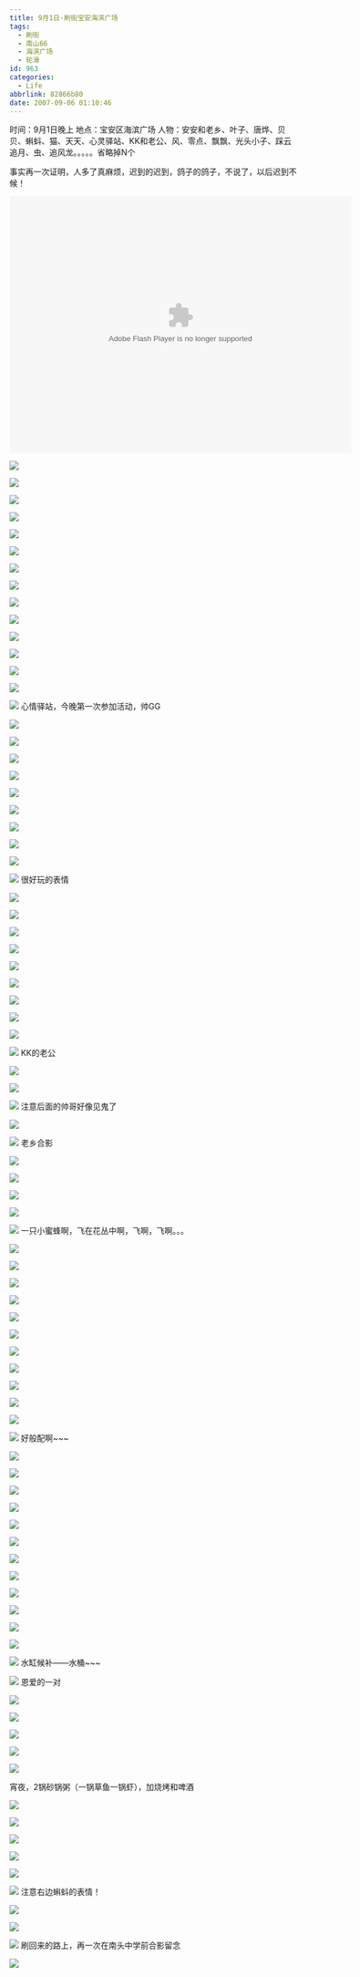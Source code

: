 ```yaml
---
title: 9月1日·刷街宝安海滨广场
tags:
  - 刷街
  - 南山66
  - 海滨广场
  - 轮滑
id: 963
categories:
  - Life
abbrlink: 82866b80
date: 2007-09-06 01:10:46
---
```


时间：9月1日晚上
地点：宝安区海滨广场
人物：安安和老乡、叶子、唐烨、贝贝、蝌蚪、猫、天天、心灵驿站、KK和老公、风、零点、飘飘、光头小子、踩云追月、虫、追风龙。。。。。省略掉N个

事实再一次证明，人多了真麻烦，迟到的迟到，鸽子的鸽子，不说了，以后迟到不候！

<object classid="clsid:D27CDB6E-AE6D-11cf-96B8-444553540000" codebase="http://download.macromedia.com/pub/shockwave/cabs/flash/swflash.cab#version=6,0,29,0" width="600" height="450"><param name="movie" value="http://www.56.com/n_v138_/c28_/1_/21_/ruller66_/zhajm_118880368955x_/379000_/0_/18078528.swf"><param name="quality" value="high"><param name="play" value="true"><embed src="http://www.56.com/n_v138_/c28_/1_/21_/ruller66_/zhajm_118880368955x_/379000_/0_/18078528.swf" quality="high" pluginspage="http://www.macromedia.com/go/getflashplayer" type="application/x-shockwave-flash" width="600" height="450" play="true"></embed></object>

![](/images/2007/09/06_003944_7732.jpg)

![](/images/2007/09/06_003957_7733.jpg)

![](/images/2007/09/06_004022_7734.jpg)

![](/images/2007/09/06_004036_7735.jpg)

![](/images/2007/09/06_004049_7736.jpg)

![](/images/2007/09/06_004058_7737.jpg)

![](/images/2007/09/06_004117_7738.jpg)

![](/images/2007/09/06_004131_7739.jpg)

![](/images/2007/09/06_004203_7740.jpg)

![](/images/2007/09/06_004211_7741.jpg)

![](/images/2007/09/06_004231_7742.jpg)

![](/images/2007/09/06_004240_7743.jpg)

![](/images/2007/09/06_004250_7744.jpg)

![](/images/2007/09/06_004305_7745.jpg)

![](/images/2007/09/06_004314_7746.jpg)
心情驿站，今晚第一次参加活动，帅GG

![](/images/2007/09/06_004344_7747.jpg)

![](/images/2007/09/06_004414_7748.jpg)

![](/images/2007/09/06_004435_7749.jpg)

![](/images/2007/09/06_004456_7750.jpg)

![](/images/2007/09/06_004514_7751.jpg)

![](/images/2007/09/06_004524_7752.jpg)

![](/images/2007/09/06_004538_7753.jpg)

![](/images/2007/09/06_004554_7754.jpg)

![](/images/2007/09/06_004602_7755.jpg)

![](/images/2007/09/06_004617_7756.jpg)
很好玩的表情

![](/images/2007/09/06_004639_7757.jpg)

![](/images/2007/09/06_004650_7758.jpg)

![](/images/2007/09/06_004703_7759.jpg)

![](/images/2007/09/06_004728_7760.jpg)

![](/images/2007/09/06_004749_7761.jpg)

![](/images/2007/09/06_004805_7762.jpg)

![](/images/2007/09/06_004825_7763.jpg)

![](/images/2007/09/06_004837_7764.jpg)

![](/images/2007/09/06_004848_7765.jpg)

![](/images/2007/09/06_004902_7766.jpg)
KK的老公

![](/images/2007/09/06_004917_7767.jpg)

![](/images/2007/09/06_004930_7768.jpg)

![](/images/2007/09/06_005005_7769.jpg)
注意后面的帅哥好像见鬼了

![](/images/2007/09/06_005045_7770.jpg)

![](/images/2007/09/06_005059_7771.jpg)
老乡合影

![](/images/2007/09/06_005119_7772.jpg)

![](/images/2007/09/06_005144_7773.jpg)

![](/images/2007/09/06_005224_7774.jpg)

![](/images/2007/09/06_005242_7775.jpg)

![](/images/2007/09/06_005311_7776.jpg)
一只小蜜蜂啊，飞在花丛中啊，飞啊，飞啊。。。

![](/images/2007/09/06_005346_7777.jpg)

![](/images/2007/09/06_005401_7778.jpg)

![](/images/2007/09/06_005419_7779.jpg)

![](/images/2007/09/06_005429_7780.jpg)

![](/images/2007/09/06_005443_7781.jpg)

![](/images/2007/09/06_005501_7782.jpg)

![](/images/2007/09/06_005520_7783.jpg)

![](/images/2007/09/06_005536_7784.jpg)

![](/images/2007/09/06_005550_7785.jpg)

![](/images/2007/09/06_005618_7786.jpg)

![](/images/2007/09/06_005646_7787.jpg)

![](/images/2007/09/06_005728_7788.jpg)
好般配啊~~~

![](/images/2007/09/06_005759_7789.jpg)

![](/images/2007/09/06_005809_7790.jpg)

![](/images/2007/09/06_005827_7791.jpg)

![](/images/2007/09/06_005858_7792.jpg)

![](/images/2007/09/06_005930_7793.jpg)

![](/images/2007/09/06_005941_7794.jpg)

![](/images/2007/09/06_010038_7795.jpg)

![](/images/2007/09/06_010104_7796.jpg)

![](/images/2007/09/06_010111_7797.jpg)

![](/images/2007/09/06_010119_7798.jpg)

![](/images/2007/09/06_010135_7799.jpg)

![](/images/2007/09/06_010152_7800.jpg)

![](/images/2007/09/06_010202_7801.jpg)
水缸候补——水桶~~~

![](/images/2007/09/06_010240_7802.jpg)
恩爱的一对

![](/images/2007/09/06_010357_7803.jpg)

![](/images/2007/09/06_010420_7804.jpg)

![](/images/2007/09/06_010429_7805.jpg)

![](/images/2007/09/06_010442_7806.jpg)

![](/images/2007/09/06_010505_7807.jpg)

宵夜，2锅砂锅粥（一锅草鱼一锅虾），加烧烤和啤酒

![](/images/2007/09/06_010640_7809.jpg)

![](/images/2007/09/06_010650_7810.jpg)

![](/images/2007/09/06_010755_7811.jpg)

![](/images/2007/09/06_010810_7812.jpg)

![](/images/2007/09/06_010820_7813.jpg)

![](/images/2007/09/06_010854_7814.jpg)
注意右边蝌蚪的表情！

![](/images/2007/09/06_010843_7815.jpg)

![](/images/2007/09/06_010916_7816.jpg)

![](/images/2007/09/06_010941_7817.jpg)
刷回来的路上，再一次在南头中学前合影留念

![](/images/2007/09/06_010953_7818.jpg)